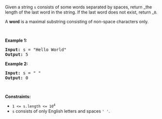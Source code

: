 Given a string `` s `` consists of some words separated by spaces, return _the length of the last word&nbsp;in the string. If the last word does not exist, return _`` 0 ``.

A __word__ is a maximal substring consisting&nbsp;of non-space characters only.

&nbsp;

__Example 1:__

<pre><strong>Input:</strong> s = "Hello World"
<strong>Output:</strong> 5
</pre>

__Example 2:__

<pre><strong>Input:</strong> s = " "
<strong>Output:</strong> 0
</pre>

&nbsp;

__Constraints:__

*   <code>1 &lt;= s.length &lt;= 10<sup>4</sup></code>
*   `` s `` consists of only English letters and spaces `` ' ' ``.
